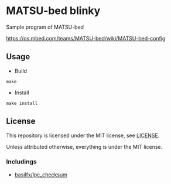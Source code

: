 # MATSU-bed blinky

Sample program of MATSU-bed

https://os.mbed.com/teams/MATSU-bed/wiki/MATSU-bed-config

## Usage

* Build

```
make
```

* Install

```
make install
```

## License

This repository is licensed under the MIT license, see [LICENSE](./LICENSE).

Unless attributed otherwise, everything is under the MIT license.

### Includings

* [basilfx/lpc_checksum](https://github.com/basilfx/lpc_checksum)

